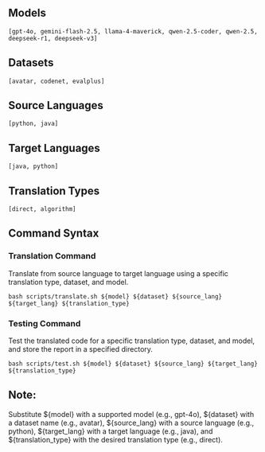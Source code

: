 ## Models
```
[gpt-4o, gemini-flash-2.5, llama-4-maverick, qwen-2.5-coder, qwen-2.5, deepseek-r1, deepseek-v3]
```

## Datasets
```
[avatar, codenet, evalplus]
```

## Source Languages
```
[python, java]
```

## Target Languages
```
[java, python]
```

## Translation Types
```
[direct, algorithm]
```

## Command Syntax
### Translation Command
Translate from source language to target language using a specific translation type, dataset, and model.
```
bash scripts/translate.sh ${model} ${dataset} ${source_lang} ${target_lang} ${translation_type}
```

### Testing Command
Test the translated code for a specific translation type, dataset, and model, and store the report in a specified directory.
```
bash scripts/test.sh ${model} ${dataset} ${source_lang} ${target_lang} ${translation_type}
```

## Note: 
Substitute ${model} with a supported model (e.g., gpt-4o), ${dataset} with a dataset name (e.g., avatar), ${source_lang} with a source language (e.g., python), ${target_lang} with a target language (e.g., java), and ${translation_type} with the desired translation type (e.g., direct).